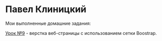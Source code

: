 # Павел Клиницкий
Мои выполненные домашние задания:

[Урок №9](адрес "KlinDev.github.io/Lesson_9/") - верстка веб-страницы с использованием сетки Boostrap.
